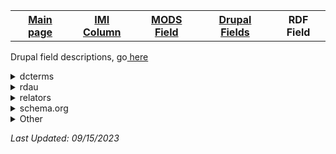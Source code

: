 <!DOCTYPE html>
<html>
<body>
<table style="width:100%">
  <tr>
    <th><a href="index.md">Main page</a></th>
	<th><a href="IMI.md">IMI Column</a></th>
    <th><a href="MODS.md">MODS Field</a></th>
	<th><a href="DrupalFields.md">Drupal Fields</a></th>
    <th>RDF Field</th>
  </tr>
<table>

<p>Drupal field descriptions, go<a href="DrupalFields.md"> here</a></p>	

<details>
<summary>dcterms</summary>
	<li><a href="rdf.dcterms.abstract.md">dcterms:abstract</a></li>
	<li><a href="rdf.dcterms.alternative.md">dcterms:alternative</a></li>
	<li><a href="rdf.dcterms.description.md">dcterms:description</a></li>
	<li><a href="rdf.dcterms.date.md">dcterms:date</a></li>
	<li><a href="rdf.dcterms.created.md">dcterms:created</a></li>
	<li><a href="rdf.dcterms.extent.md">dcterms:extent</a></li>
	<li><a href="rdf.dcterms.subject.md">dcterms:subject</a></li>
	<li><a href="rdf.dcterms.type.md">dcterms:type</a></li>
</details>
<details>
<summary>rdau</summary>
	<li><a href="rdf.rdau.p60451.md">rdau:P60451</a></li>
	<li><a href="rdf.rdau.p60496.md">rdau:P60496</a></li>
	<li><a href="rdf.rdau.p60527.md">rdau:P60527</a></li>
	<li><a href="rdf.rdau.p60919.md">rdau:P60919</a></li>
</details>
<details>
<summary>relators</summary>
	<li></li>
</details>
<details>
<summary>schema.org</summary>
	<li><a href="rdf.schema.availabilityStarts.md">schema:availabilityStarts</a></li>
	<li><a href="rdf.schema.url.md">schema:url</a></li>
</details>
<details>
<summary>Other</summary>
</details>

<p><i>Last Updated: 09/15/2023</p>
</dl>
</html>
